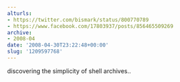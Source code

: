 ```yaml
---
alturls:
- https://twitter.com/bismark/status/800770789
- https://www.facebook.com/17803937/posts/856465509269
archive:
- 2008-04
date: '2008-04-30T23:22:48+00:00'
slug: '1209597768'
---
```


discovering the simplicity of shell archives..

